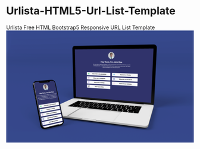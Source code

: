# Urlista-HTML5-Url-List-Template
Urlista Free HTML Bootstrap5 Responsive URL List Template
![plot](mockup.png)
